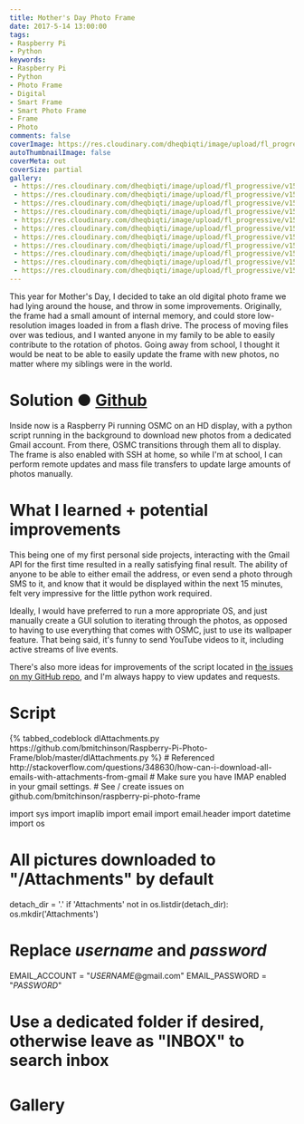 ```yaml
---
title: Mother's Day Photo Frame
date: 2017-5-14 13:00:00
tags:
- Raspberry Pi
- Python
keywords: 
- Raspberry Pi
- Python
- Photo Frame
- Digital
- Smart Frame
- Smart Photo Frame
- Frame
- Photo
comments: false
coverImage: https://res.cloudinary.com/dheqbiqti/image/upload/fl_progressive/v1546666566/Projects/PhotoFrame/photoframe.jpg
autoThumbnailImage: false
coverMeta: out
coverSize: partial
gallery:
 - https://res.cloudinary.com/dheqbiqti/image/upload/fl_progressive/v1544545531/Projects/PhotoFrame/IMG_0229.jpg "Original electronics ready to be removed, and replaced with an HD screen"
 - https://res.cloudinary.com/dheqbiqti/image/upload/fl_progressive/v1544545531/Projects/PhotoFrame/IMG_0234.jpg "Guts removed"
 - https://res.cloudinary.com/dheqbiqti/image/upload/fl_progressive/v1544545531/Projects/PhotoFrame/IMG_0237.jpg "New screen in"
 - https://res.cloudinary.com/dheqbiqti/image/upload/fl_progressive/v1544545532/Projects/PhotoFrame/IMG_0250.jpg "Working screen"
 - https://res.cloudinary.com/dheqbiqti/image/upload/fl_progressive/v1544545531/Projects/PhotoFrame/IMG_0238.jpg "Attaching buttons"
 - https://res.cloudinary.com/dheqbiqti/image/upload/fl_progressive/v1544545533/Projects/PhotoFrame/IMG_0279.jpg "Configuring OSMC on the Pi"
 - https://res.cloudinary.com/dheqbiqti/image/upload/fl_progressive/v1544545532/Projects/PhotoFrame/IMG_0275.jpg "Writing the script"
 - https://res.cloudinary.com/dheqbiqti/image/upload/fl_progressive/v1544545533/Projects/PhotoFrame/IMG_0281.jpg "Some final testing"
 - https://res.cloudinary.com/dheqbiqti/image/upload/fl_progressive/v1544545533/Projects/PhotoFrame/IMG_0290.jpg "Less than ideal skotch tape reassembly"
 - https://res.cloudinary.com/dheqbiqti/image/upload/fl_progressive/v1544545534/Projects/PhotoFrame/IMG_0405.jpg "Final placement! Mom loved it"
 - https://res.cloudinary.com/dheqbiqti/image/upload/fl_progressive/v1546666566/Projects/PhotoFrame/photoframe.jpg
---
```

This year for Mother's Day, I decided to take an old digital photo frame we had lying around the house, and throw in some improvements. Originally, the frame had a small amount of internal memory, and could store low-resolution images loaded in from a flash drive. The process of moving files over was tedious, and I wanted anyone in my family to be able to easily contribute to the rotation of photos. Going away from school, I thought it would be neat to be able to easily update the frame with new photos, no matter where my siblings were in the world.
</br>
<!-- More -->

# Solution ● [Github](github.com/bmitchinson/raspberry-pi-photo-frame)
<p>Inside now is a Raspberry Pi running OSMC on an HD display, with a python script running in the background to download new photos from a dedicated Gmail account. From there, OSMC transitions through them all to display. The frame is also enabled with SSH at home, so while I'm at school, I can perform remote updates and mass file transfers to update large amounts of photos manually.
</p>

# What I learned + potential improvements
<p> This being one of my first personal side projects, interacting with the Gmail API for the first time resulted in a really satisfying final result. The ability of anyone to be able to either email the address, or even send a photo through SMS to it, and know that it would be displayed within the next 15 minutes, felt very impressive for the little python work required.

Ideally, I would have preferred to run a more appropriate OS, and just manually create a GUI solution to iterating through the photos, as opposed to having to use everything that comes with OSMC, just to use its wallpaper feature. That being said, it's funny to send YouTube videos to it, including active streams of live events.

There's also more ideas for improvements of the script located in [the issues on my GitHub repo](https://github.com/bmitchinson/Raspberry-Pi-Photo-Frame/issues), and I'm always happy to view updates and requests. 
</p>

# Script
<div style="height:600px;overflow-y:scroll">
  {% tabbed_codeblock dlAttachments.py https://github.com/bmitchinson/Raspberry-Pi-Photo-Frame/blob/master/dlAttachments.py %}
      <!-- tab python -->
          # Referenced http://stackoverflow.com/questions/348630/how-can-i-download-all-emails-with-attachments-from-gmail
# Make sure you have IMAP enabled in your gmail settings.
# See / create issues on github.com/bmitchinson/raspberry-pi-photo-frame

import sys
import imaplib
import email
import email.header
import datetime
import os

# All pictures downloaded to "/Attachments" by default
detach_dir = '.'
if 'Attachments' not in os.listdir(detach_dir):
    os.mkdir('Attachments')

# Replace *username* and *password*
EMAIL_ACCOUNT = "*USERNAME*@gmail.com"
EMAIL_PASSWORD = "*PASSWORD*"
# Use a dedicated folder if desired, otherwise leave as "INBOX" to search inbox
EMAIL_FOLDER = "INBOX"

try:
    imapSession = imaplib.IMAP4_SSL('imap.gmail.com')
    typ, accountDetails = imapSession.login(EMAIL_ACCOUNT, EMAIL_PASSWORD)
    if typ != 'OK':
        print('Not able to sign in!')
        raise
    imapSession.select('INBOX')
    typ, data = imapSession.search(None, 'ALL')
    if typ != 'OK':
        print('Error searching Inbox.')
        raise
    # Iterating over all emails
    for msgId in data[0].split():
        typ, messageParts = imapSession.fetch(msgId, '(RFC822)')
        if typ != 'OK':
            print('Error fetching mail.')
            raise

        emailBody = messageParts[0][1]
        mail = email.message_from_bytes(emailBody)
        for part in mail.walk():
            if part.get_content_maintype() == 'multipart':
                continue
            if part.get('Content-Disposition') is None:
                continue
            fileName = part.get_filename()

            if bool(fileName):
                filePath = os.path.join(detach_dir, 'Attachments', fileName)
                if not os.path.isfile(filePath) :
                    print(fileName)
                    fp = open(filePath, 'wb')
                    fp.write(part.get_payload(decode=True))
                    fp.close()
    imapSession.close()
    imapSession.logout()
    
except:
    print('Not able to download all attachments.')

      <!-- endtab -->
  {% endtabbed_codeblock %}
</div>

# Gallery

<!-- Gallery -->